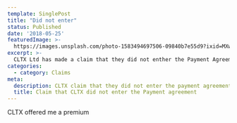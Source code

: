 ```yaml
---
template: SinglePost
title: "Did not enter"
status: Published
date: '2018-05-25'
featuredImage: >-
  https://images.unsplash.com/photo-1583494697506-09840b7e55d9?ixid=MXwxMjA3fDB8MHxwaG90by1wYWdlfHx8fGVufDB8fHw%3D&ixlib=rb-1.2.1&auto=format&fit=crop&w=1834&q=80
excerpt: >-
  CLTX Ltd has made a claim that they did not enther the Payment Agreement.
categories:
  - category: Claims
meta:
  description: CLTX claim that they did not enter the payment agreement
  title: Claim that CLTX did not enter the Payment agreement
---
```


CLTX offered me a premium 
